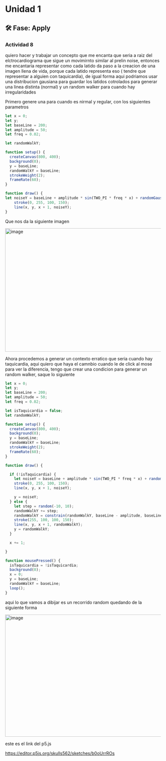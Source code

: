 # Unidad 1

## 🛠 Fase: Apply

### Actividad 8
quiero hacer y trabajar un concepto que me encanta que seria a raiz del elctrocardiograma que sigue un movimirnto similar al prelin noise, entonces me encantaria representar como cada latido da paso a la creacion de una imagen llena de vida, porque cada latido representa eso ( tendre que representar a alguien con taquicardia), de igual forma aqui podriamos usar una distribucion gausiana para guardar los latidos cotrolados para generar una linea distinta (normal) y un random walker para cuando hay irregularidades

Primero genere una para cuando es nirmal y regular, con los siguientes parametros 

```js
let x = 0;
let y;
let baseLine = 200;
let amplitude = 50;
let freq = 0.02;

let randomWalkY;

function setup() {
  createCanvas(800, 400);
  background(0);
  y = baseLine;
  randomWalkY = baseLine;
  strokeWeight(2);
  frameRate(60);
}

function draw() {
let noiseY = baseLine + amplitude * sin(TWO_PI * freq * x) + randomGaussian() * 5;
    stroke(0, 255, 100, 150);
    line(x, y, x + 1, noiseY);
}

```

Que nos da la siguiente imagen 

<img width="796" height="399" alt="image" src="https://github.com/user-attachments/assets/7e934b6d-d5e1-4897-be53-ab496e372323" />


Ahora procedemos a generar un contexto erratico que seria cuando hay taquicardia, aqui quiero que haya el camnbio cuando le de click al mose para ver la diferencia, tengo que crear una condicion para generar un random walker, saque lo siguiente

```js
let x = 0;
let y;
let baseLine = 200;
let amplitude = 50;
let freq = 0.02;

let isTaquicardia = false;
let randomWalkY;

function setup() {
  createCanvas(800, 400);
  background(0);
  y = baseLine;
  randomWalkY = baseLine;
  strokeWeight(2);
  frameRate(60);
}

function draw() {

  if (!isTaquicardia) {
    let noiseY = baseLine + amplitude * sin(TWO_PI * freq * x) + randomGaussian() * 5;
    stroke(0, 255, 100, 150);
    line(x, y, x + 1, noiseY);

    y = noiseY;
  } else {
    let step = random(-10, 10);
    randomWalkY += step;
    randomWalkY = constrain(randomWalkY, baseLine - amplitude, baseLine + amplitude + 20);
    stroke(255, 100, 100, 150);
    line(x, y, x + 1, randomWalkY);
    y = randomWalkY;
  }

  x += 1;

}

function mousePressed() {
  isTaquicardia = !isTaquicardia;
  background(0);
  x = 0;
  y = baseLine;
  randomWalkY = baseLine;
  loop();
}

```

aqui lo que vamos a dibijar es un recorrido random quedando de la siguiente forma 

<img width="795" height="395" alt="image" src="https://github.com/user-attachments/assets/d0794245-c0a4-4bc0-9a55-4753aeea64fe" />


este es el link del p5.js

https://editor.p5js.org/skulls562/sketches/b0oUrrROs

